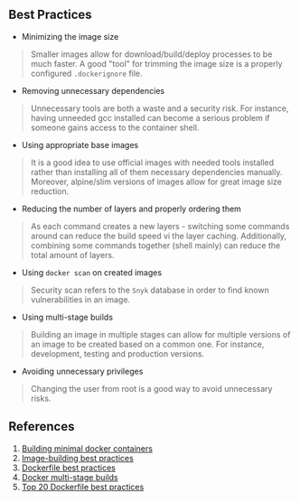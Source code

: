 ## Best Practices

- Minimizing the image size

> Smaller images allow for download/build/deploy processes to be much faster.
> A good "tool" for trimming the image size is a properly configured `.dockerignore` file.

- Removing unnecessary dependencies

> Unnecessary tools are both a waste and a security risk.
> For instance, having unneeded gcc installed can become a serious problem
> if someone gains access to the container shell.

- Using appropriate base images

> It is a good idea to use official images with needed tools installed
> rather than installing all of them necessary dependencies manually.
> Moreover, alpine/slim versions of images allow for great image size reduction.

- Reducing the number of layers and properly ordering them

> As each command creates a new layers - switching some commands around can reduce the build speed vi the layer caching.
> Additionally, combining some commands together (shell mainly) can reduce
> the total amount of layers.

- Using `docker scan` on created images

> Security scan refers to the `Snyk` database in order to
> find known vulnerabilities in an image.

- Using multi-stage builds

> Building an image in multiple stages can allow for multiple versions of an image
> to be created based on a common one. For instance, development, testing and production versions.

- Avoiding unnecessary privileges
> Changing the user from root is a good way to avoid unnecessary risks.

## References

1. [Building minimal docker containers](
   https://blog.realkinetic.com/building-minimal-docker-containers-for-python-applications-37d0272c52f3)
2. [Image-building best practices](
   https://docs.docker.com/get-started/09_image_best/)
3. [Dockerfile best practices](
   https://docs.docker.com/develop/develop-images/dockerfile_best-practices/)
4. [Docker multi-stage builds](
   https://docs.docker.com/develop/develop-images/multistage-build/)
5. [Top 20 Dockerfile best practices](
   https://sysdig.com/blog/dockerfile-best-practices/)